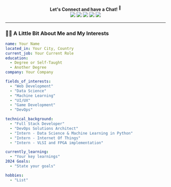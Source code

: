 <!-- Header / Social Links -->
<p align="center">
  <b>Let's Connect and have a Chat! <sup>💬</sup></b><br>
  <a href="<https://github.com/your-username>"><img src="<https://img.shields.io/badge/GitHub-181717?style=for-the-badge&logo=github>"/></a>
  <a href="<https://linkedin.com/in/your-link>"><img src="<https://img.shields.io/badge/LinkedIn-0077B5?style=for-the-badge&logo=linkedin>"/></a>
  <a href="<https://twitter.com/your-link>"><img src="<https://img.shields.io/badge/Twitter-1DA1F2?style=for-the-badge&logo=twitter>"/></a>
  <a href="<https://dev.to/your-link>"><img src="<https://img.shields.io/badge/DEV-0A0A0A?style=for-the-badge&logo=dev>"/></a>
  <a href="<https://instagram.com/your-link>"><img src="<https://img.shields.io/badge/Instagram-E4405F?style=for-the-badge&logo=instagram>"/></a>
</p>

---

### 🧑‍💻 A Little Bit About Me and My Interests

```yaml
name: Your Name
located_in: Your City, Country
current_job: Your Current Role
education:
  - Degree or Self-Taught
  - Another Degree
company: Your Company

fields_of_interests:
  - "Web Development"
  - "Data Science"
  - "Machine Learning"
  - "UI/UX"
  - "Game Development"
  - "DevOps"

technical_background:
  - "Full Stack Developer"
  - "DevOps Solutions Architect"
  - "Intern - Data Science & Machine Learning in Python"
  - "Intern - Internet Of Things"
  - "Intern - VLSI and FPGA implementation"

currently_learning:
  - "Your key learnings"
2024 Goals:
  - "State your goals"

hobbies:
  - "List"
